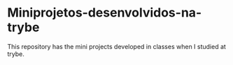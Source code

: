 # Miniprojetos-desenvolvidos-na-trybe
This repository has the mini projects developed in classes when I studied at trybe.
